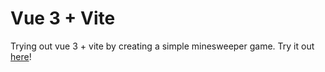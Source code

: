 # Vue 3 + Vite

Trying out vue 3 + vite by creating a simple minesweeper game. Try it out [here](https://mexomagno.github.io/minesweeper-vue/)!
